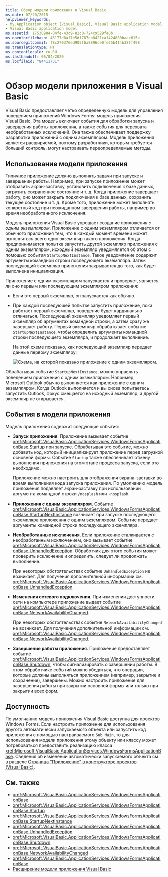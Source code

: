 ```yaml
---
title: Обзор модели приложения в Visual Basic
ms.date: 07/20/2015
helpviewer_keywords:
- My.Application object [Visual Basic], Visual Basic application model
- Visual Basic application model
ms.assetid: 17538984-84fe-43c9-82c8-724c9529fe8b
ms.openlocfilehash: 46177d0af7e5df767eb8421caf424880baac615e
ms.sourcegitcommit: f8c270376ed905f6a8896ce0fe25b4f4b38ff498
ms.translationtype: HT
ms.contentlocale: ru-RU
ms.lasthandoff: 06/04/2020
ms.locfileid: "84411731"
---
```

# <a name="overview-of-the-visual-basic-application-model"></a>Обзор модели приложения в Visual Basic

Visual Basic предоставляет четко определенную модель для управления поведением приложений Windows Forms: модель приложения Visual Basic. Эта модель включает события для обработки запуска и завершения работы приложения, а также события для перехвата необработанных исключений. Она также обеспечивает поддержку разработки приложений с одним экземпляром. Модель приложения является расширяемой, поэтому разработчики, которым требуется больший контроль, могут настраивать переопределяемые методы.  
  
## <a name="uses-for-the-application-model"></a>Использование модели приложения  

 Типичное приложение должно выполнять задачи при запуске и завершении работы. Например, при запуске приложение может отобразить экран-заставку, установить подключения к базе данных, загрузить сохраненное состояние и т. д. Когда приложение завершает работу, оно может закрыть подключения к базе данных, сохранить текущее состояние и т. д. Кроме того, приложение может выполнять конкретный код при неожиданном завершении работы, например во время необработанного исключения.  
  
 Модель приложения Visual Basic упрощает создание приложения *с одним экземпляром*. Приложение с одним экземпляром отличается от обычного приложения тем, что в каждый момент времени может выполняться всего один экземпляр такого приложения. Когда предпринимается попытка запустить другой экземпляр приложения с одним экземпляром, исходный экземпляр уведомляется об этом с помощью события `StartupNextInstance`. Такое уведомление содержит аргументы командной строки последующего экземпляра. Затем последующий экземпляр приложения закрывается до того, как будет выполнена инициализация.  
  
 Приложение с одним экземпляром запускается и проверяет, является ли оно первым или последующим экземпляром приложения:  
  
- Если это первый экземпляр, он запускается как обычно.  
  
- При каждой последующей попытке запустить приложение, пока работает первый экземпляр, поведение будет кардинально отличаться. Последующий экземпляр уведомляет первый экземпляр об аргументах командной строки, а затем сразу же завершает работу. Первый экземпляр обрабатывает событие `StartupNextInstance`, чтобы определить аргументы командной строки последующего экземпляра, и продолжает выполнение.  
  
     На этой схеме показано, как последующий экземпляр передает данные первому экземпляру:  
  
     ![Схема, на которой показано приложение с одним экземпляром.](./media/overview-of-the-visual-basic-application-model/single-instance-application.gif)  
  
 Обрабатывая событие `StartupNextInstance`, можно управлять поведением приложения с одним экземпляром. Например, Microsoft Outlook обычно выполняется как приложение с одним экземпляром. Когда Outlook выполняется и вы снова попытаетесь запустить Outlook, фокус смещается на исходный экземпляр, а другой экземпляр не открывается.  
  
## <a name="events-in-the-application-model"></a>События в модели приложения  

 Модель приложения содержит следующие события:  
  
- **Запуск приложения**. Приложение вызывает событие <xref:Microsoft.VisualBasic.ApplicationServices.WindowsFormsApplicationBase.Startup> при запуске. Обрабатывая это событие, можно добавить код, который инициализирует приложение перед загрузкой основной формы. Событие `Startup` также обеспечивает отмену выполнения приложения на этом этапе процесса запуска, если это необходимо.  
  
     Приложение можно настроить для отображения экрана-заставки во время выполнения кода запуска приложения. По умолчанию модель приложения подавляет экран-заставку при использовании аргумента командной строки `/nosplash` или `-nosplash`.  
  
- **Приложения с одним экземпляром**. Событие <xref:Microsoft.VisualBasic.ApplicationServices.WindowsFormsApplicationBase.StartupNextInstance> возникает при запуске последующего экземпляра приложения с одним экземпляром. Событие передает аргументы командной строки последующего экземпляра.  
  
- **Необработанные исключения**. Если приложение сталкивается с необработанным исключением, оно вызывает событие <xref:Microsoft.VisualBasic.ApplicationServices.WindowsFormsApplicationBase.UnhandledException>. Обработчик для этого события может проверить исключение и определить, следует ли продолжать выполнение.  
  
     При некоторых обстоятельствах событие `UnhandledException` не возникает. Для получения дополнительной информации см. <xref:Microsoft.VisualBasic.ApplicationServices.WindowsFormsApplicationBase.UnhandledException>.  
  
- **Изменения сетевого подключения**. При изменении доступности сети на компьютере приложение выдает событие <xref:Microsoft.VisualBasic.ApplicationServices.WindowsFormsApplicationBase.NetworkAvailabilityChanged>.  
  
     При некоторых обстоятельствах событие `NetworkAvailabilityChanged` не возникает. Для получения дополнительной информации см. <xref:Microsoft.VisualBasic.ApplicationServices.WindowsFormsApplicationBase.NetworkAvailabilityChanged>.  
  
- **Завершение работы приложения**. Приложение предоставляет событие <xref:Microsoft.VisualBasic.ApplicationServices.WindowsFormsApplicationBase.Shutdown>, чтобы сигнализировать о завершении работы. В этом обработчике событий можно убедиться, что операции, которые должны выполняться приложением (например, закрытие и сохранение), завершены. Можно настроить приложение для завершения работы при закрытии основной формы или только при закрытии всех форм.  
  
## <a name="availability"></a>Доступность  

 По умолчанию модель приложения Visual Basic доступна для проектов Windows Forms. Если настроить приложение для использования другого автоматически запускаемого объекта или запустить код приложения с помощью настраиваемого `Sub Main`, то для использования модели приложения этому объекту или классу может потребоваться предоставить реализацию класса <xref:Microsoft.VisualBasic.ApplicationServices.WindowsFormsApplicationBase>. Сведения об изменении автоматически запускаемого объекта см. в разделе [Страница "Приложение" в конструкторе проектов (Visual Basic)](/visualstudio/ide/reference/application-page-project-designer-visual-basic).  
  
## <a name="see-also"></a>См. также

- <xref:Microsoft.VisualBasic.ApplicationServices.WindowsFormsApplicationBase>
- <xref:Microsoft.VisualBasic.ApplicationServices.WindowsFormsApplicationBase.Startup>
- <xref:Microsoft.VisualBasic.ApplicationServices.WindowsFormsApplicationBase.StartupNextInstance>
- <xref:Microsoft.VisualBasic.ApplicationServices.WindowsFormsApplicationBase.UnhandledException>
- <xref:Microsoft.VisualBasic.ApplicationServices.WindowsFormsApplicationBase.Shutdown>
- <xref:Microsoft.VisualBasic.ApplicationServices.WindowsFormsApplicationBase.NetworkAvailabilityChanged>
- <xref:Microsoft.VisualBasic.ApplicationServices.WindowsFormsApplicationBase>
- [Расширение модели приложения Visual Basic](../customizing-extending-my/extending-the-visual-basic-application-model.md)
